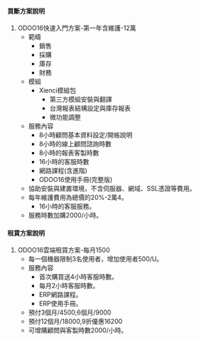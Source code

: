 #### 買斷方案說明
1. ODOO16快速入門方案-第一年含維護-12萬
   + 範疇
     + 銷售
     + 採購
     + 庫存
     + 財務
   + 模組
     + Xienci模組包
       + 第三方模組安裝與翻譯
       + 台灣報表結構設定與庫存報表
       + 微功能調整
   + 服務內容
     + 8小時顧問基本資料設定/開帳說明
     + 8小時的線上顧問諮詢時數
     + 8小時的報表客製時數
     + 16小時的客服時數
     + 網路課程(含進階)
     + ODOO16使用手冊(完整版)
   + 協助安裝與建置環境，不含伺服器、網域、SSL憑證等費用。
   + 每年維護費用為總價的20%-2萬4。
     + 16小時的客服服務。
   + 服務時數加購2000/小時。

#### 租賃方案說明
1. ODOO16雲端租賃方案-每月1500
   + 每一個機器限制3名使用者，增加使用者500/U。
   + 服務內容
     + 首次購買送4小時客服時數。
     + 每月2小時客服時數。
     + ERP網路課程。
     + ERP使用手冊。
   + 預付3個月/4500;6個月/9000
   + 預付12個月/18000,9折優惠16200
   + 可增購顧問與客製時數2000/小時。
